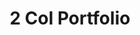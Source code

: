 ---
title:			"2 Col Portfolio"
slug:			2-col-portfolio
src:			/template-overviews/2-col-portfolio
categories:		template portfolios unstyled
description:	"A basic, two column, portfolio page template perfect for showcasing a group of projects with some details."
bump:			"A two column portfolio template."
img-src:		/img/templates/2-col-portfolio.jpg
img-desc:		"Free Bootstrap 3 Portfolio Theme"
layout:			template-overview

meta-title: "Two Column Portfolio - Free Bootstrap Template"
meta-description: "A two column portfolio page template for Bootstrap 3. All Start Bootstrap templates are free to use and open source."

features:
  - Two column portfolio layout
  - Item headings and description areas

long-description: "2 Col Portfolio is a basic, unstyled portfolio grid template with a responsive, two column layout. This template is ideal for pages featuring a smaller number of projects with some details."

alt-version:		"no"
user-version:		"no"

v4-version:			"yes"

alt-v4:				"https://github.com/BlackrockDigital/startbootstrap-2-col-portfolio/archive/v4-dev.zip"

redirect_from:
  - /2-col-portfolio/
  - /2-col-portfolio.php/
  - /templates/2-col-portfolio.html/
  - /downloads/2-col-portfolio.zip/
---